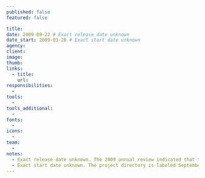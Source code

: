 ```yaml
---
published: false
featured: false

title:
date: 2009-09-22 # Exact release date unknown
date_start: 2009-03-28 # Exact start date unknown
agency:
client:
image:
thumb:
links:
  - title:
    url:
responsibilities:
  -
tools:
  -
tools_additional:
  -
fonts:
  -
icons:
  -
team:
  -
notes:
  - Exact release date unknown. The 2009 annual review indicated that the site was finished. An e-mail from September 22 said that the site was down, meaning it had already been released.
  - Exact start date unknown. The project directory is labeled September 2009, and it contains files as old as September 24. An e-mail from March 28 indicates that a meeting about the website had already happened. An e-mail from August 17 indicates that designs done by New Boston Creative had been approved.
---
```

